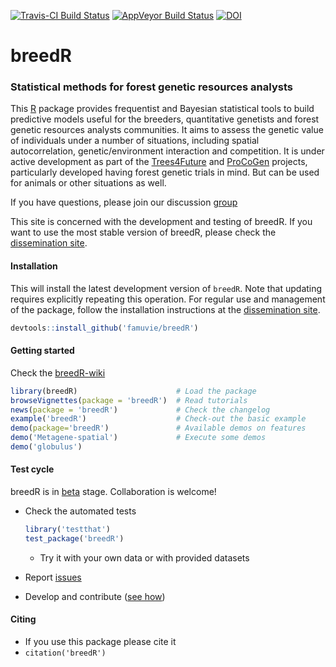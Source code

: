[![Travis-CI Build Status](https://travis-ci.org/famuvie/breedR.png?branch=master)](https://travis-ci.org/famuvie/breedR)
[![AppVeyor Build Status](https://ci.appveyor.com/api/projects/status/github/famuvie/breedR?branch=master&svg=true)](https://ci.appveyor.com/project/famuvie/breedR)
[![DOI](https://zenodo.org/badge/4357/famuvie/breedR.svg)](https://zenodo.org/badge/latestdoi/4357/famuvie/breedR)

breedR
======

### Statistical methods for forest genetic resources analysts

This [R](http://cran.r-project.org/ "CRAN") package provides frequentist and
Bayesian statistical tools to build predictive models useful for the breeders,
quantitative genetists and forest genetic resources analysts communities. It
aims to assess the genetic value of individuals under a number of situations,
including spatial autocorrelation, genetic/environment interaction and
competition. It is under active development as part of the 
[Trees4Future](http://www.trees4future.eu/ "T4F") and
[ProCoGen](http://www.procogen.eu/) projects, particularly developed having
forest genetic trials in mind. But can be used for animals or other situations
as well.

If you have questions, please join our discussion
[group](http://groups.google.com/group/breedr)

This site is concerned with the development and testing of breedR. If you want 
to use the most stable version of breedR, please check the [dissemination
site](http://famuvie.github.io/breedR/).

#### Installation

This will install the latest development version of `breedR`. Note that updating
requires explicitly repeating this operation. For regular use and management of
the package, follow the installation instructions at the [dissemination
site](http://famuvie.github.io/breedR/).

```R
devtools::install_github('famuvie/breedR')
```

#### Getting started
Check the [breedR-wiki](https://github.com/famuvie/breedR/wiki)
```R
library(breedR)                      # Load the package
browseVignettes(package = 'breedR')  # Read tutorials
news(package = 'breedR')             # Check the changelog
example('breedR')                    # Check-out the basic example
demo(package='breedR')               # Available demos on features
demo('Metagene-spatial')             # Execute some demos
demo('globulus')
```

#### Test cycle
breedR is in [beta](https://en.wikipedia.org/wiki/Development_stage#Beta) stage. Collaboration is welcome!
- Check the automated tests
    ```R
    library('testthat')
    test_package('breedR')
    ```
  
  - Try it with your own data or with provided datasets
- Report [issues](https://github.com/famuvie/breedR/issues "Issues page")
- Develop and contribute ([see how](https://github.com/famuvie/breedR/wiki/Developing-breedR))

#### Citing
- If you use this package please cite it
- `citation('breedR')`
